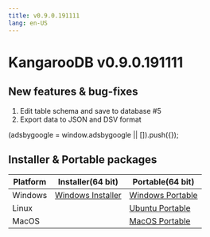 ```yaml
---
title: v0.9.0.191111
lang: en-US
---
```


# KangarooDB v0.9.0.191111


## New features & bug-fixes
1. Edit table schema and save to database #5
2. Export data to JSON and DSV format

<div>
    <script2 type="text/javascript" async="true" src="https://pagead2.googlesyndication.com/pagead/js/adsbygoogle.js" />
    <ins class="adsbygoogle"
        style="display:block; text-align:center;"
        data-ad-layout="in-article"
        data-ad-format="fluid"
        data-ad-client="ca-pub-3975819313740938"
        data-ad-slot="6760827895"></ins>
    <script2 type="text/javascript">
        (adsbygoogle = window.adsbygoogle || []).push({});
    </script2>
</div>

## Installer & Portable packages

| Platform          | Installer(64 bit) | Portable(64 bit)  |
|-------------------|-------------------|-------------------|
| Windows | [Windows Installer](https://github.com/dbkangaroo/kangaroo/releases/download/v0.9.0.191111/Kangaroo_0.9.0.191111_win64.exe) | [Windows Portable](https://github.com/dbkangaroo/kangaroo/releases/download/v0.9.0.191111/Kangaroo_0.9.0.191111_win64.7z) |
| Linux |  | [Ubuntu Portable](https://github.com/dbkangaroo/kangaroo/releases/download/v0.9.0.191111/Kangaroo_0.9.0.191111_ubuntu.zip) |
| MacOS |  | [MacOS Portable](https://github.com/dbkangaroo/kangaroo/releases/download/v0.9.0.191111/Kangaroo_0.9.0.191111_macos.zip) |
